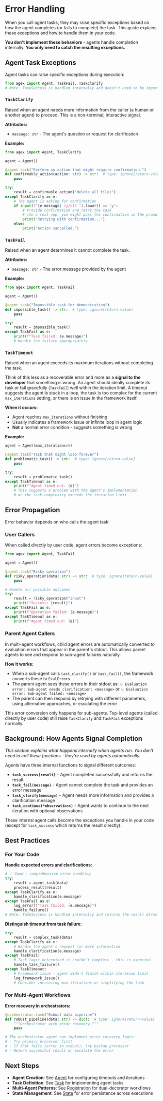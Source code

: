 # Error Handling

When you call agent tasks, they may raise specific exceptions based on how the agent completes (or fails to complete) the task. This guide explains these exceptions and how to handle them in your code.

**You don't implement these behaviors** - agents handle completion internally. **You only need to catch the resulting exceptions.**

## Agent Task Exceptions

Agent tasks can raise specific exceptions during execution:

```python
from agex import Agent, TaskFail, TaskClarify
# Note: TaskSuccess is handled internally and doesn't need to be imported
```

### `TaskClarify`

Raised when an agent needs more information from the caller (a human or another agent) to proceed. This is a non-terminal, interactive signal.

**Attributes:**
- `message: str` - The agent's question or request for clarification

**Example:**
```python
from agex import Agent, TaskClarify

agent = Agent()

@agent.task("Perform an action that might require confirmation.")
def confirmable_action(action: str) -> str:  # type: ignore[return-value]
    pass

try:
    result = confirmable_action("delete all files")
except TaskClarify as e:
    # The agent is asking for confirmation
    if input(f"{e.message} (y/n)? ").lower() == 'y':
        # Provide confirmation and retry the task
        # (In a real app, you might pass the confirmation in the prompt or state)
        print("Retrying with confirmation...")
    else:
        print("Action cancelled.")

```

### `TaskFail`

Raised when an agent determines it cannot complete the task.

**Attributes:**
- `message: str` - The error message provided by the agent

**Example:**
```python
from agex import Agent, TaskFail

agent = Agent()

@agent.task("Impossible task for demonstration")
def impossible_task() -> str:  # type: ignore[return-value]
    pass

try:
    result = impossible_task()
except TaskFail as e:
    print(f"Task failed: {e.message}")
    # Handle the failure appropriately
```

### `TaskTimeout`

Raised when an agent exceeds its maximum iterations without completing the task.

Think of this less as a recoverable error and more as a **signal to the developer** that something is wrong. An agent should ideally complete its task or fail gracefully (`TaskFail`) well within the iteration limit. A timeout suggests the agent is stuck in a loop, the task is too complex for the current `max_iterations` setting, or there is an issue in the framework itself.

**When it occurs:**
- Agent reaches `max_iterations` without finishing
- Usually indicates a framework issue or infinite loop in agent logic
- **Not** a normal error condition - suggests something is wrong

**Example:**
```python
agent = Agent(max_iterations=5)

@agent.task("Task that might loop forever")
def problematic_task() -> int:  # type: ignore[return-value]
    pass

try:
    result = problematic_task()
except TaskTimeout as e:
    print(f"Agent timed out: {e}")
    # This suggests a problem with the agent's implementation
    # or the task complexity exceeds the iteration limit
```

## Error Propagation

Error behavior depends on who calls the agent task:

### User Callers

When called directly by user code, agent errors become exceptions:

```python
from agex import Agent, TaskFail

agent = Agent()

@agent.task("Risky operation")
def risky_operation(data: str) -> str:  # type: ignore[return-value]
    pass

# Handle all possible outcomes
try:
    result = risky_operation("input")
    print(f"Success: {result}")
except TaskFail as e:
    print(f"Operation failed: {e.message}")
except TaskTimeout as e:
    print(f"Agent timed out: {e}")
```

### Parent Agent Callers

In multi-agent workflows, child agent errors are automatically converted to evaluation errors that appear in the parent's stdout. This allows parent agents to see and respond to sub-agent failures naturally.

**How it works:**
- When a sub-agent calls `task_clarify()` or `task_fail()`, the framework converts these to `EvalError`s
- The parent agent sees these errors in their stdout as: `💥 Evaluation error: Sub-agent needs clarification: <message>` or `💥 Evaluation error: Sub-agent failed: <message>`
- The parent can then respond by retrying with different parameters, using alternative approaches, or escalating the error

This error conversion only happens for sub-agents. Top-level agents (called directly by user code) still raise `TaskClarify` and `TaskFail` exceptions normally.

## Background: How Agents Signal Completion

*This section explains what happens internally when agents run. You don't need to call these functions - they're used by agents automatically.*

Agents have three internal functions to signal different outcomes:

- **`task_success(result)`** - Agent completed successfully and returns the result
- **`task_fail(message)`** - Agent cannot complete the task and provides an error message
- **`task_clarify(message)`** - Agent needs more information and provides a clarification message
- **`task_continue(*observations)`** - Agent wants to continue to the next iteration with optional observations

These internal agent calls become the exceptions you handle in your code (except for `task_success` which returns the result directly).

## Best Practices

### For Your Code

**Handle expected errors and clarifications:**
```python
# ✅ Good - comprehensive error handling
try:
    result = agent_task(data)
    process_result(result)
except TaskClarify as e:
    handle_clarification(e.message)
except TaskFail as e:
    log_error(f"Task failed: {e.message}")
    handle_failure()
# Note: TaskSuccess is handled internally and returns the result directly
```

**Distinguish timeout from task failure:**
```python
try:
    result = complex_task(data)
except TaskClarify as e:
    # Handle the agent's request for more information
    handle_clarification(e.message)
except TaskFail:
    # Task logic determined it couldn't complete - this is expected
    handle_task_failure()
except TaskTimeout:
    # Framework issue - agent didn't finish within iteration limit
    log_framework_issue()
    # Consider increasing max_iterations or simplifying the task
```

### For Multi-Agent Workflows

**Error recovery in orchestrators:**
```python
@orchestrator.task("Robust data pipeline")
def robust_pipeline(data: str) -> dict:  # type: ignore[return-value]
    """Orchestrator with error recovery."""
    pass

# The orchestrator agent can implement error recovery logic:
# - Try primary processor first
# - If that fails (error in stdout), try backup processor
# - Return successful result or escalate the error
```


## Next Steps

- **Agent Creation**: See [Agent](agent.md) for configuring timeouts and iterations
- **Task Definition**: See [Task](task.md) for implementing agent tasks  
- **Multi-Agent Patterns**: See [Registration](registration.md) for dual-decorator workflows
- **State Management**: See [State](state.md) for error persistence across executions 